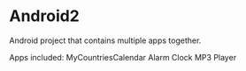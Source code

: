 # Android2
Android project that contains multiple apps together.

Apps included:
MyCountriesCalendar
Alarm Clock
MP3 Player

